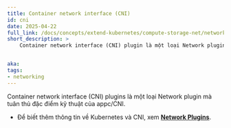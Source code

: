 ```yaml
---
title: Container network interface (CNI)
id: cni
date: 2025-04-22
full_link: /docs/concepts/extend-kubernetes/compute-storage-net/network-plugins/
short_description: >
    Container network interface (CNI) plugin là một loại Network plugin mà tuân thủ đặc điểm kỹ thuật của appc/CNI.


aka:
tags:
- networking
---
```

 Container network interface (CNI) plugins là một loại Network plugin mà tuân thủ đặc điểm kỹ thuật của appc/CNI.

<!--more-->

* Để biết thêm thông tin về Kubernetes và CNI, xem [**Network Plugins**](/docs/concepts/extend-kubernetes/compute-storage-net/network-plugins/).

